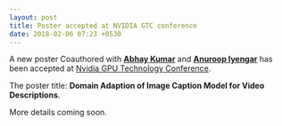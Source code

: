 ```yaml
---
layout: post
title: Poster accepted at NVIDIA GTC conference
date: 2018-02-06 07:23 +0530
---
```



A new poster Coauthored with [**Abhay Kumar**](https://www.linkedin.com/in/abhay-kumar-99780458/) and [**Anuroop Iyengar**](https://www.linkedin.com/in/anuroopiyengar/) has been accepted at [Nvidia GPU Technology Conference](https://www.nvidia.com/en-us/gtc/). 

The poster title: **Domain Adaption of Image Caption Model for Video Descriptions**.

More details coming soon.
